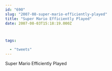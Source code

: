 ```yaml
---
id: "690"
slug: "2007-08-super-mario-efficiently-played"
title: "Super Mario Efficiently Played"
date: 2007-08-03T15:18:19.000Z



tags:

  - "tweets"
---
```

<div class="sqs-html-content">
  <p>Super Mario Efficiently Played</p>
</div>
